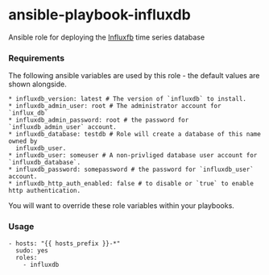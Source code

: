 # ansible-playbook-influxdb

Ansible role for deploying the [Influxfb](https://github.com/influxdb/influxdb) time series database

### Requirements

The following ansible variables are used by this role - the default values are shown alongside.

```
* influxdb_version: latest # The version of `influxdb` to install.
* influxdb_admin_user: root # The administrator account for `influx_db`
* influxdb_admin_password: root # the password for `influxdb_admin_user` account.
* influxdb_database: testdb # Role will create a database of this name owned by
  influxdb_user.
* influxdb_user: someuser # A non-privliged database user account for `influxdb_database`.
* influxdb_password: somepassword # the password for `influxdb_user` account.
* influxdb_http_auth_enabled: false # to disable or `true` to enable http authentication.
```

You will want to override these role variables within your playbooks.

### Usage

```
- hosts: "{{ hosts_prefix }}-*"
  sudo: yes
  roles:
    - influxdb
```
